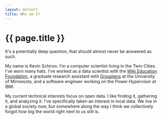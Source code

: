 ```yaml
---
layout: default
title: Who am I?
---
```

# {{ page.title }} #
It's a potentially deep question, that should almost never
be answered as such.

My name is Kevin Schiroo. I'm a computer scientist living in the Twin Cities.
I've worn many hats. I've worked as a data scientist with the
[Wiki Education Foundation](http://wikiedu.org), a graduate research assistant
with [Grouplens](http://grouplens.org) at the University of Minnesota, and a
software engineer working on the Power Hypervisor at IBM.

My current technical interests focus on open data. I like finding it,
gathering it, and analyzing it. I've specifically taken an interest in
local data. We live in a global society now, but somewhere along the
way I think we collectively forgot how big the world right next to us
still is.
